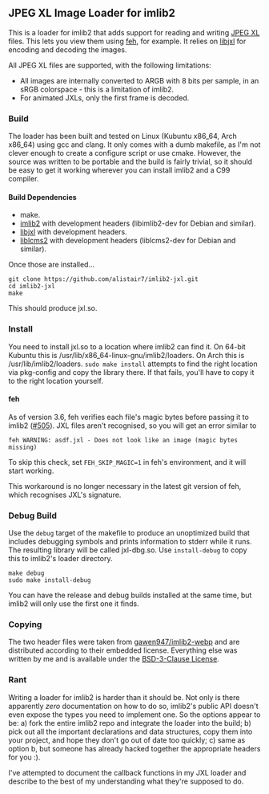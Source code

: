 ## JPEG XL Image Loader for imlib2 ##
This is a loader for imlib2 that adds support for reading and writing [JPEG XL](https://jpeg.org/jpegxl/index.html) files.  This lets you view them using [feh](https://feh.finalrewind.org/), for example.  It relies on [libjxl](https://github.com/libjxl/libjxl) for encoding and decoding the images.

All JPEG XL files are supported, with the following limitations:
* All images are internally converted to ARGB with 8 bits per sample, in an sRGB colorspace - this is a limitation of imlib2.
* For animated JXLs, only the first frame is decoded.


### Build ###
The loader has been built and tested on Linux (Kubuntu x86_64, Arch x86_64) using gcc and clang.  It only comes with a dumb makefile, as I'm not clever enough to create a configure script or use cmake.  However, the source was written to be portable and the build is fairly trivial, so it should be easy to get it working wherever you can install imlib2 and a C99 compiler.

#### Build Dependencies ####
* make.
* [imlib2](https://docs.enlightenment.org/api/imlib2/html/) with development headers (libimlib2-dev for Debian and similar).
* [libjxl](https://github.com/libjxl/libjxl) with development headers.
* [liblcms2](https://github.com/mm2/Little-CMS) with development headers (liblcms2-dev for Debian and similar).

Once those are installed...
```
git clone https://github.com/alistair7/imlib2-jxl.git
cd imlib2-jxl
make
```
This should produce jxl.so.

### Install ###
You need to install jxl.so to a location where imlib2 can find it.  On 64-bit Kubuntu this is /usr/lib/x86_64-linux-gnu/imlib2/loaders.  On Arch this is /usr/lib/imlib2/loaders.  `sudo make install` attempts to find the right location via pkg-config and copy the library there.  If that fails, you'll have to copy it to the right location yourself.

#### feh ####
As of version 3.6, feh verifies each file's magic bytes before passing it to imlib2 ([#505](https://github.com/derf/feh/issues/505)).  JXL files aren't recognised, so you will get an error similar to
```
feh WARNING: asdf.jxl - Does not look like an image (magic bytes missing)
```
To skip this check, set `FEH_SKIP_MAGIC=1` in feh's environment, and it will start working.

This workaround is no longer necessary in the latest git version of feh, which recognises JXL's signature.

### Debug Build ###
Use the `debug` target of the makefile to produce an unoptimized build that includes debugging symbols and prints information to stderr while it runs.
The resulting library will be called jxl-dbg.so.  Use `install-debug` to copy this to imlib2's loader directory.
```
make debug
sudo make install-debug
```
You can have the release and debug builds installed at the same time, but imlib2 will only use the first one it finds.

### Copying ###
The two header files were taken from [gawen947/imlib2-webp](https://github.com/gawen947/imlib2-webp) and are distributed according to their embedded license.  Everything else was written by me and is available under the [BSD-3-Clause License](https://github.com/alistair7/imlib2-jxl/blob/main/LICENSE).

### Rant ###
Writing a loader for imlib2 is harder than it should be.
Not only is there apparently _zero_ documentation on how to do so, imlib2's public API doesn't even expose the types you need to implement one.
So the options appear to be:
a) fork the entire imlib2 repo and integrate the loader into the build;
b) pick out all the important declarations and data structures, copy them into your project, and hope they don't go out of date too quickly;
c) same as option b, but someone has already hacked together the appropriate headers for you :).

I've attempted to document the callback functions in my JXL loader and describe to the best of my understanding what they're supposed to do.
